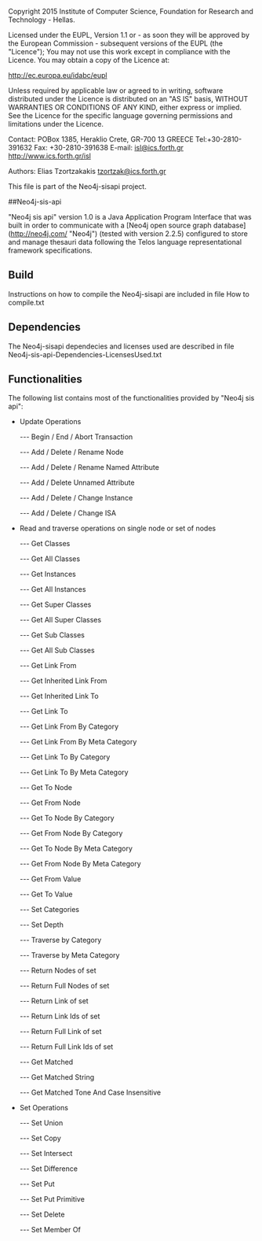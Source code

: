 Copyright 2015 Institute of Computer Science,
               Foundation for Research and Technology - Hellas.

Licensed under the EUPL, Version 1.1 or - as soon they will be approved
by the European Commission - subsequent versions of the EUPL (the "Licence");
You may not use this work except in compliance with the Licence.
You may obtain a copy of the Licence at:

http://ec.europa.eu/idabc/eupl

Unless required by applicable law or agreed to in writing, software distributed
under the Licence is distributed on an "AS IS" basis,
WITHOUT WARRANTIES OR CONDITIONS OF ANY KIND, either express or implied.
See the Licence for the specific language governing permissions and limitations
under the Licence.

Contact:  POBox 1385, Heraklio Crete, GR-700 13 GREECE
Tel:+30-2810-391632
Fax: +30-2810-391638
E-mail: isl@ics.forth.gr
http://www.ics.forth.gr/isl

Authors: Elias Tzortzakakis <tzortzak@ics.forth.gr>

This file is part of the Neo4j-sisapi project.

##Neo4j-sis-api
 
"Neo4j sis api" version 1.0 is a Java Application Program 
Interface that was built in order to communicate with a 
[Neo4j open source graph database] (http://neo4j.com/ "Neo4j") 
(tested with version 2.2.5) configured to store and manage 
thesauri data following the Telos language representational 
framework specifications.

## Build
Instructions on how to compile the Neo4j-sisapi are included in file How to compile.txt

## Dependencies
The Neo4j-sisapi dependecies and licenses used are described in file Neo4j-sis-api-Dependencies-LicensesUsed.txt

## Functionalities
The following list contains most of the 
functionalities provided by "Neo4j sis api":

- Update Operations

   --- Begin / End / Abort Transaction

   --- Add / Delete / Rename Node

   --- Add / Delete / Rename Named Attribute

   --- Add / Delete Unnamed Attribute

   --- Add / Delete / Change Instance

   --- Add / Delete / Change ISA

- Read and traverse operations on single node or set of nodes
   
   --- Get Classes
   
   --- Get All Classes
   
   --- Get Instances
   
   --- Get All Instances
   
   --- Get Super Classes

   --- Get All Super Classes
   
   --- Get Sub Classes

   --- Get All Sub Classes

   --- Get Link From

   --- Get Inherited Link From

   --- Get Inherited Link To

   --- Get Link To

   --- Get Link From By Category

   --- Get Link From By Meta Category

   --- Get Link To By Category

   --- Get Link To By Meta Category

   --- Get To Node

   --- Get From Node

   --- Get To Node By Category

   --- Get From Node By Category

   --- Get To Node By Meta Category

   --- Get From Node By Meta Category

   --- Get From Value

   --- Get To Value

   --- Set Categories

   --- Set Depth

   --- Traverse by Category

   --- Traverse by Meta Category

   --- Return Nodes of set

   --- Return Full Nodes of set

   --- Return Link of set

   --- Return Link Ids of set

   --- Return Full Link of set

   --- Return Full Link Ids of set 

   --- Get Matched

   --- Get Matched String

   --- Get Matched Tone And Case Insensitive


- Set Operations

   --- Set Union
   
   --- Set Copy

   --- Set Intersect

   --- Set Difference
   
   --- Set Put
   
   --- Set Put Primitive
   
   --- Set Delete
   
   --- Set Member Of
            
